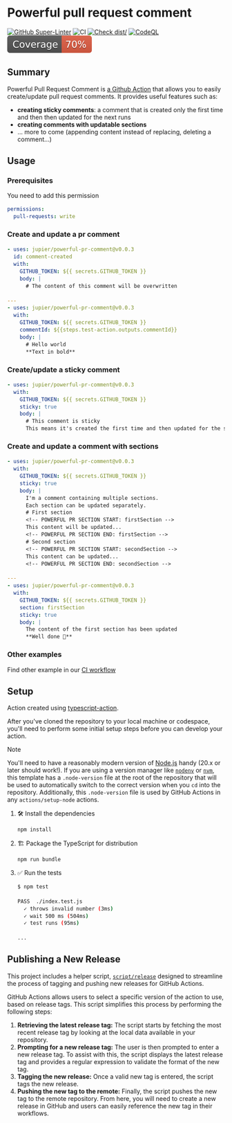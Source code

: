 # Powerful pull request comment

[![GitHub Super-Linter](https://github.com/jupier/powerful-pr-comment/actions/workflows/linter.yml/badge.svg)](https://github.com/super-linter/super-linter)
![CI](https://github.com/jupier/powerful-pr-comment/actions/workflows/ci.yml/badge.svg)
[![Check dist/](https://github.com/jupier/powerful-pr-comment/actions/workflows/check-dist.yml/badge.svg)](https://github.com/jupier/powerful-pr-comment/actions/workflows/check-dist.yml)
[![CodeQL](https://github.com/jupier/powerful-pr-comment/actions/workflows/codeql-analysis.yml/badge.svg)](https://github.com/jupier/powerful-pr-comment/actions/workflows/codeql-analysis.yml)
[![Coverage](./badges/coverage.svg)](./badges/coverage.svg)

## Summary

Powerful Pull Request Comment is
[a Github Action](https://github.com/features/actions) that allows you to easily
create/update pull request comments. It provides useful features such as:

- **creating sticky comments**: a comment that is created only the first time
  and then then updated for the next runs
- **creating comments with updatable sections**
- ... more to come (appending content instead of replacing, deleting a comment...)

## Usage

### Prerequisites

You need to add this permission

```yaml
permissions:
  pull-requests: write
```

### Create and update a pr comment

```yaml
- uses: jupier/powerful-pr-comment@v0.0.3
  id: comment-created
  with:
    GITHUB_TOKEN: ${{ secrets.GITHUB_TOKEN }}
    body: |
      # The content of this comment will be overwritten

---
- uses: jupier/powerful-pr-comment@v0.0.3
  with:
    GITHUB_TOKEN: ${{ secrets.GITHUB_TOKEN }}
    commentId: ${{steps.test-action.outputs.commentId}}
    body: |
      # Hello world
      **Text in bold**
```

### Create/update a sticky comment

```yaml
- uses: jupier/powerful-pr-comment@v0.0.3
  with:
    GITHUB_TOKEN: ${{ secrets.GITHUB_TOKEN }}
    sticky: true
    body: |
      # This comment is sticky
      This means it's created the first time and then updated for the subsequent runs.
```

### Create and update a comment with sections

```yaml
- uses: jupier/powerful-pr-comment@v0.0.3
  with:
    GITHUB_TOKEN: ${{ secrets.GITHUB_TOKEN }}
    sticky: true
    body: |
      I'm a comment containing multiple sections.
      Each section can be updated separately.
      # First section
      <!-- POWERFUL PR SECTION START: firstSection -->
      This content will be updated...
      <!-- POWERFUL PR SECTION END: firstSection -->
      # Second section
      <!-- POWERFUL PR SECTION START: secondSection -->
      This content can be updated...
      <!-- POWERFUL PR SECTION END: secondSection -->

---
- uses: jupier/powerful-pr-comment@v0.0.3
  with:
    GITHUB_TOKEN: ${{ secrets.GITHUB_TOKEN }}
    section: firstSection
    sticky: true
    body: |
      The content of the first section has been updated
      **Well done 🤗**
```

### Other examples

Find other example in our [CI workflow](./.github/workflows/ci.yml)

## Setup

Action created using
[typescript-action](https://github.com/actions/typescript-action).

After you've cloned the repository to your local machine or codespace, you'll
need to perform some initial setup steps before you can develop your action.

> [!NOTE]
>
> You'll need to have a reasonably modern version of
> [Node.js](https://nodejs.org) handy (20.x or later should work!). If you are
> using a version manager like [`nodenv`](https://github.com/nodenv/nodenv) or
> [`nvm`](https://github.com/nvm-sh/nvm), this template has a `.node-version`
> file at the root of the repository that will be used to automatically switch
> to the correct version when you `cd` into the repository. Additionally, this
> `.node-version` file is used by GitHub Actions in any `actions/setup-node`
> actions.

1. :hammer_and_wrench: Install the dependencies

   ```bash
   npm install
   ```

1. :building_construction: Package the TypeScript for distribution

   ```bash
   npm run bundle
   ```

1. :white_check_mark: Run the tests

   ```bash
   $ npm test

   PASS  ./index.test.js
     ✓ throws invalid number (3ms)
     ✓ wait 500 ms (504ms)
     ✓ test runs (95ms)

   ...
   ```

## Publishing a New Release

This project includes a helper script, [`script/release`](./script/release)
designed to streamline the process of tagging and pushing new releases for
GitHub Actions.

GitHub Actions allows users to select a specific version of the action to use,
based on release tags. This script simplifies this process by performing the
following steps:

1. **Retrieving the latest release tag:** The script starts by fetching the most
   recent release tag by looking at the local data available in your repository.
1. **Prompting for a new release tag:** The user is then prompted to enter a new
   release tag. To assist with this, the script displays the latest release tag
   and provides a regular expression to validate the format of the new tag.
1. **Tagging the new release:** Once a valid new tag is entered, the script tags
   the new release.
1. **Pushing the new tag to the remote:** Finally, the script pushes the new tag
   to the remote repository. From here, you will need to create a new release in
   GitHub and users can easily reference the new tag in their workflows.
